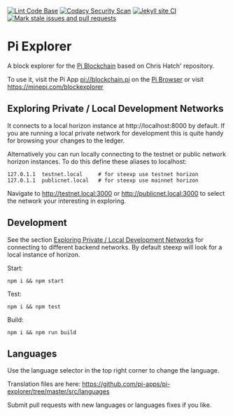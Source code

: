 [![Lint Code Base](https://github.com/KOSASIH/pi-explorer/actions/workflows/super-linter.yml/badge.svg)](https://github.com/KOSASIH/pi-explorer/actions/workflows/super-linter.yml)
[![Codacy Security Scan](https://github.com/KOSASIH/pi-explorer/actions/workflows/codacy.yml/badge.svg)](https://github.com/KOSASIH/pi-explorer/actions/workflows/codacy.yml)
[![Jekyll site CI](https://github.com/KOSASIH/pi-explorer/actions/workflows/jekyll-docker.yml/badge.svg)](https://github.com/KOSASIH/pi-explorer/actions/workflows/jekyll-docker.yml)
[![Mark stale issues and pull requests](https://github.com/KOSASIH/pi-explorer/actions/workflows/stale.yml/badge.svg)](https://github.com/KOSASIH/pi-explorer/actions/workflows/stale.yml)

# Pi Explorer

A block explorer for the [Pi Blockchain](https://minepi.com) based on Chris Hatch' repository.

To use it, visit the Pi App [pi://blockchain.pi](pi://blockchain.pi) on the [Pi Browser](https://developers.minepi.com) or visit https://minepi.com/blockexplorer


## Exploring Private / Local Development Networks<a name="private-networks"></a>

It connects to a local horizon instance at http://localhost:8000 by default. If you are running a local private network for development this is quite handy for browsing your changes to the ledger.

Alternatively you can run locally connecting to the testnet or public network horizon instances. To do this define these aliases to localhost:

```
127.0.1.1  testnet.local     # for steexp use testnet horizon
127.0.1.1  publicnet.local   # for steexp use mainnet horizon
```

Navigate to http://testnet.local:3000 or http://publicnet.local:3000 to select the network your interesting in exploring.

## Development

See the section [Exploring Private / Local Development Networks](#private-networks) for connecting to different backend networks. By default steexp will look for a local instance of horizon.

Start:

```
npm i && npm start
```

Test:

```
npm i && npm test
```

Build:

```
npm i && npm run build
```

## Languages

Use the language selector in the top right corner to change the language.

Translation files are here:
https://github.com/pi-apps/pi-explorer/tree/master/src/languages

Submit pull requests with new languages or languages fixes if you like.

